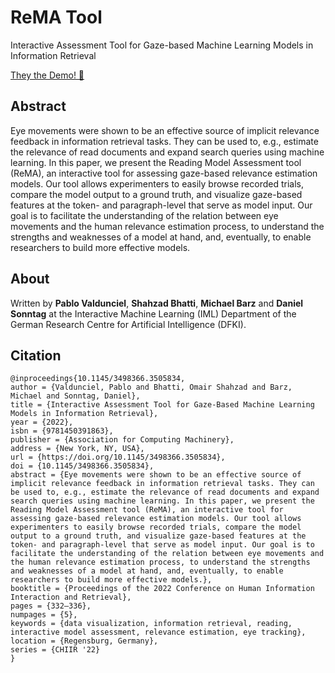 # ReMA Tool
Interactive Assessment Tool for Gaze-based Machine Learning Models in Information Retrieval

[They the Demo! 🚀](https://iml.dfki.de/demo/rematool/)

## Abstract

Eye movements were shown to be an effective source of implicit relevance feedback in information retrieval tasks. They can be used to, e.g., estimate the relevance of read documents and expand search queries using machine learning. In this paper, we present the Reading Model Assessment tool (ReMA), an interactive tool for assessing gaze-based relevance estimation models. Our tool allows experimenters to easily browse recorded trials, compare the model output to a ground truth, and visualize gaze-based features at the token- and paragraph-level that serve as model input. Our goal is to facilitate the understanding of the relation between eye movements and the human relevance estimation process, to understand the strengths and weaknesses of a model at hand, and, eventually, to enable researchers to build more effective models.


## About
Written by **Pablo Valdunciel**, **Shahzad Bhatti**, **Michael Barz** and **Daniel Sonntag** at the Interactive Machine Learning (IML) Department of the German Research Centre for Artificial Intelligence (DFKI).

## Citation 

```
@inproceedings{10.1145/3498366.3505834,
author = {Valdunciel, Pablo and Bhatti, Omair Shahzad and Barz, Michael and Sonntag, Daniel},
title = {Interactive Assessment Tool for Gaze-Based Machine Learning Models in Information Retrieval},
year = {2022},
isbn = {9781450391863},
publisher = {Association for Computing Machinery},
address = {New York, NY, USA},
url = {https://doi.org/10.1145/3498366.3505834},
doi = {10.1145/3498366.3505834},
abstract = {Eye movements were shown to be an effective source of implicit relevance feedback in information retrieval tasks. They can be used to, e.g., estimate the relevance of read documents and expand search queries using machine learning. In this paper, we present the Reading Model Assessment tool (ReMA), an interactive tool for assessing gaze-based relevance estimation models. Our tool allows experimenters to easily browse recorded trials, compare the model output to a ground truth, and visualize gaze-based features at the token- and paragraph-level that serve as model input. Our goal is to facilitate the understanding of the relation between eye movements and the human relevance estimation process, to understand the strengths and weaknesses of a model at hand, and, eventually, to enable researchers to build more effective models.},
booktitle = {Proceedings of the 2022 Conference on Human Information Interaction and Retrieval},
pages = {332–336},
numpages = {5},
keywords = {data visualization, information retrieval, reading, interactive model assessment, relevance estimation, eye tracking},
location = {Regensburg, Germany},
series = {CHIIR '22}
}
```

